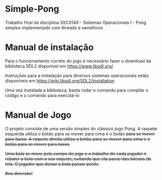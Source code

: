 # Simple-Pong
Trabalho final da disciplina SSC0140 - Sistemas Operacionais I - Pong simples implementado com threads e semáforos

# Manual de instalação

Para o funcionamento correto do jogo é necessário fazer o download da biblioteca SDL2 disponível em https://www.libsdl.org/

Instruções para a instalação para diversos sistemas operacionais estão disponíveis em https://wiki.libsdl.org/SDL2/Installation

Uma vez instalada a biblioteca, basta rodar o comando <make all> para compilar o código e o comando <make run> para executá-lo

# Manual de Jogo

O projeto consiste de uma versão simples do clássico jogo Pong. A raquete esquerda utiliza o botão <w> para se mover para cima e o botão <s> para se mover para baixo. A raquete direita utiliza o botão <seta para cima> para se mover para cima e o botão <seta para baixo> para se mover para baixo.

Uma bola se move pelo campo de jogo e o trabalho de cada jogador é rebater a bola com a sua raquete, evitando que ela passe das laterais da tela. O jogador que deixar a bola passar perde.

Boa diversão!